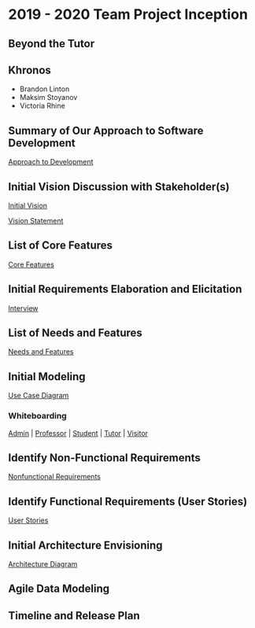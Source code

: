 ﻿# 2019 - 2020 Team Project Inception
## Beyond the Tutor
## Khronos
- Brandon Linton
- Maksim Stoyanov
- Victoria Rhine

## Summary of Our Approach to Software Development    
[Approach to Development](Approach_to_Development.pdf)

## Initial Vision Discussion with Stakeholder(s)
[Initial Vision](BTT_Initial_Vision.md)

[Vision Statement](Beyond_the_Tutor_Vision_Statement.pdf)

## List of Core Features
[Core Features](BTT_Core_Features.md)

## Initial Requirements Elaboration and Elicitation
[Interview](BTT_Interview.md)

## List of Needs and Features
[Needs and Features](BTT_Needs_and_Features.md)

## Initial Modeling

[Use Case Diagram](BTT_Use_Case_Diagram.png)
 
### Whiteboarding 
 [Admin](BTT_Initial_WhiteBoarding/admin_whiteboard.jpg) | 
 [Professor](BTT_Initial_WhiteBoarding/professor_whiteboard.jpg) | 
 [Student](BTT_Initial_WhiteBoarding/student_whiteboard.jpg) | 
 [Tutor](BTT_Initial_WhiteBoarding/tutor_whiteboard.jpg) | 
 [Visitor](BTT_Initial_WhiteBoarding/visitor_whiteboard.jpg)

## Identify Non-Functional Requirements

[Nonfunctional Requirements](BTT_Nonfunctional_Requirements.md)

## Identify Functional Requirements (User Stories)

[User Stories](BTT_User_Stories.md)
 
## Initial Architecture Envisioning
[Architecture Diagram](BTT_Architecture_Drawing.PNG)

## Agile Data Modeling

## Timeline and Release Plan
